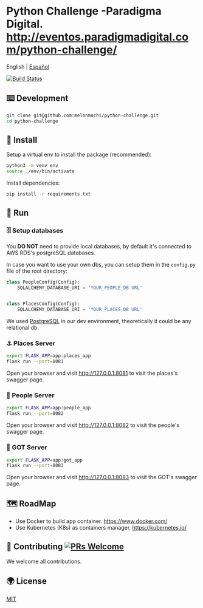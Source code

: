 # Python Challenge -Paradigma Digital. <http://eventos.paradigmadigital.com/python-challenge/>

English | [Español](./README-es_ES.md)

[![Build Status](https://dev.azure.com/melonmochi3/python-challenge/_apis/build/status/melonmochi3.python-challenge?branchName=master)](https://dev.azure.com/melonmochi3/python-challenge/_build/latest?definitionId=1?branchName=master)

## ⌨️ Development

```bash
git clone git@github.com:melonmochi/python-challenge.git
cd python-challenge
```

## 🏈 Install

Setup a virtual env to install the package (recommended):

```bash
python3 -m venv env
source ./env/bin/activate
```

Install dependencies:

```bash
pip install -r requirements.txt
```

## 🏃 Run

### 🗄️ Setup databases

You **DO NOT** need to provide local databases, by default it's connected to AWS RDS's postgreSQL databases.

In case you want to use your own dbs, you can setup them in the `config.py` file of the root directory:

```python
class PeopleConfig(Config):
    SQLALCHEMY_DATABASE_URI = 'YOUR_PEOPLE_DB URL'


class PlacesConfig(Config):
    SQLALCHEMY_DATABASE_URI = 'YOUR_PLACES_DB URL'
```

We used [PostgreSQL](https://www.postgresql.org/) in our dev environment, theoretically it could be any relational db.

### ⚓ Places Server

```bash
export FLASK_APP=app:places_app
flask run --port=8081
```

Open your browser and visit <http://127.0.0.1:8081> to visit the places's swagger page.

### 🤼 People Server

```bash
export FLASK_APP=app:people_app
flask run --port=8082
```

Open your browser and visit <http://127.0.0.1:8082> to visit the people's swagger page.

### 👑 GOT Server

```bash
export FLASK_APP=app:got_app
flask run --port=8083
```

Open your browser and visit <http://127.0.0.1:8083> to visit the GOT's swagger page.

## 🗺️ RoadMap

- Use Docker to build app container. <https://www.docker.com/>
- Use Kubernetes (K8s) as containers manager. <https://kubernetes.io/>

## 🤝 Contributing [![PRs Welcome](https://img.shields.io/badge/PRs-welcome-brightgreen.svg?style=flat-square)](http://makeapullrequest.com)

We welcome all contributions.

## 🌍 License

[MIT](https://github.com/melonmochi/python-challenge/blob/master/LICENSE)
